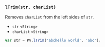 ### ``lTrim(str, charList)``
Removes ``charList`` from the left sides of ``str``.

- `str` `<String>`
- `charList` `<String>`

```js
var str = PV.lTrim('abchello world', 'abc');
```